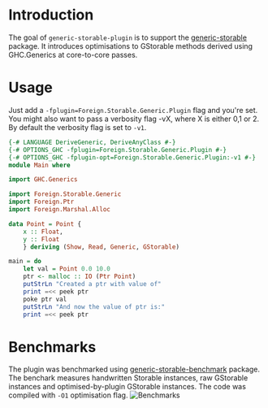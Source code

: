 # Introduction

The goal of `generic-storable-plugin` is to support the [generic-storable](https://www.github.com/mkloczko/generic-storable) package. It introduces optimisations to GStorable methods derived using GHC.Generics at core-to-core passes. 

# Usage

Just add a `-fplugin=Foreign.Storable.Generic.Plugin` flag and you're set. You might also want to pass a verbosity flag -vX, where X is either 0,1 or 2. By default the verbosity flag is set to `-v1`. 


```haskell
{-# LANGUAGE DeriveGeneric, DeriveAnyClass #-}
{-# OPTIONS_GHC -fplugin=Foreign.Storable.Generic.Plugin #-}
{-# OPTIONS_GHC -fplugin-opt=Foreign.Storable.Generic.Plugin:-v1 #-} 
module Main where

import GHC.Generics

import Foreign.Storable.Generic
import Foreign.Ptr
import Foreign.Marshal.Alloc

data Point = Point {
    x :: Float,
    y :: Float
    } deriving (Show, Read, Generic, GStorable)

main = do
    let val = Point 0.0 10.0
    ptr <- malloc :: IO (Ptr Point)
    putStrLn "Created a ptr with value of"
    print =<< peek ptr
    poke ptr val
    putStrLn "And now the value of ptr is:"
    print =<< peek ptr
```

# Benchmarks

The plugin was benchmarked using [generic-storable-benchmark](https://www.github.com/mkloczko/generic-storable-benchmark/tree/plugin) package. The benchark measures handwritten Storable instances, raw GStorable instances and optimised-by-plugin GStorable instances. The code was compiled with `-O1` optimisation flag.
![Benchmarks](https://raw.githubusercontent.com/mkloczko/generic-storable-plugin/images/benchmarks/O1.png)
